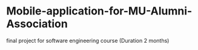 # Mobile-application-for-MU-Alumni-Association
final project for  software engineering course (Duration 2 months) 
